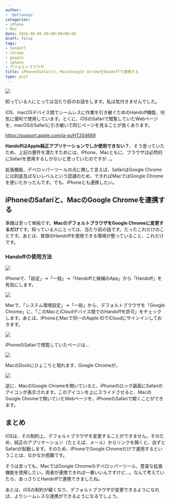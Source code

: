 ```yaml
---
author:
- '@ottanxyz'
categories:
- iPhone
- Mac
date: 2016-06-06 00:00:00+00:00
draft: false
tags:
- handoff
- chrome
- google
- iphone
- デフォルトブラウザ
title: iPhoneのSafariと、MacのGoogle ChromeをHandoffで連携する
type: post
---
```


![](160606-575579ebbb5b4.jpg)






知っている人にとっては当たり前のお話をします。私は気付きませんでした。





iOS、macOSデバイス間でシームレスに作業を引き継ぐためのHandoff機能、何気に便利で使用しています。とくに、iOSのSafariで閲覧していたWebページを、macOSのSafariに引き継いで同じページを見ることが良くあります。



https://support.apple.com/ja-jp/HT204689



**HandoffはApple純正アプリケーションでしか使用できない？**、そう思っていたため、上記の要件を満たすためには、iPhone、Macともに、ブラウザは必然的にSafariを使用するしかないと思っていたのですが…。





拡張機能、デベロッパーツールの点に関して言えば、SafariはGoogle Chromeには到底及ばないレベルという認識のため、できればMacではGoogle Chromeを使いたかったんです。でも、iPhoneとも連携したい。





## iPhoneのSafariと、MacのGoogle Chromeを連携する





準備は至って単純です。**MacのデフォルトブラウザをGoogle Chromeに変更するだけ**です。知っている人にとっては、当たり前の話です。たったこれだけのことです。あとは、冒頭のHandoffを使用できる環境が整っていること、これだけです。





### Handoffの使用方法





![](160606-575579f21b76b.png)






iPhoneで、「設定」→「一般」→「Handoffと候補のApp」から「Handoff」を有効にします。





![](160606-57557a06cb8db.png)






Macで、「システム環境設定」→「一般」から、デフォルトブラウザを「Google Chrome」に、「このMacとiCloudデバイス間でのHandoffを許可」をチェックします。あとは、iPhoneとMacで同一のApple IDでiCloudにサインインしておきます。





![](160606-575579f84b558.png)






iPhoneのSafariで閲覧していたページは…





![](160606-57557a0e92efb.png)






MacのDockにひょこりと現れます、Google Chromeが。





![](160606-57557a1826918.png)






逆に、MacのGoogle Chromeを開いていると、iPhoneのロック画面にSafariのアイコンが表示されます。このアイコンを上にスライドさせると、MacのGoogle Chromeで開いていたWebページを、iPhoneのSafariで開くことができます。





## まとめ





iOSは、その制約上、デフォルトブラウザを変更することができません。そのため、純正のアプリケーション（たとえば、メール）からリンクを開くと、自ずとSafariが起動します。そのため、iPhoneでGoogle Chromeだけで運用するということは、なかなか困難です。





そうは言っても、MacではGoogle Chromeのデベロッパーツール、豊富な拡張機能を使用したい。両者が連携できれば一番いいんですけど…。なんて考えていたら、あっさりとHandoffで連携できましたね。





あとは、iOSの制約が緩くなり、デフォルトブラウザが変更できるようになれば、よりシームレスな連携ができるようになるでしょう。